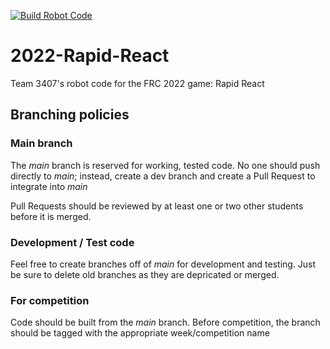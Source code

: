 [![Build Robot Code](https://github.com/FRC3407/2022-Rapid-React/actions/workflows/build.yml/badge.svg)](https://github.com/FRC3407/2022-Rapid-React/actions/workflows/build.yml)

# 2022-Rapid-React
Team 3407's robot code for the FRC 2022 game: Rapid React

## Branching policies

### Main branch 

The *main* branch is reserved for working, tested code.  No one should push directly to *main*; instead, create a dev branch and create a Pull Request to integrate into *main* 

Pull Requests should be reviewed by at least one or two other students before it is merged.

### Development / Test code

Feel free to create branches off of *main* for development and testing.  Just be sure to delete old branches as they are depricated or merged.

### For competition

Code should be built from the *main* branch.  Before competition, the branch should be tagged with the appropriate week/competition name
